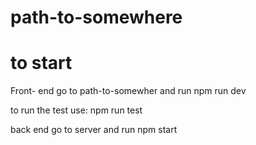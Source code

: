 # path-to-somewhere

# to start 
Front- end
go to path-to-somewher and run npm run dev

to run the test use: npm run test

back end 
go to server and run npm start
